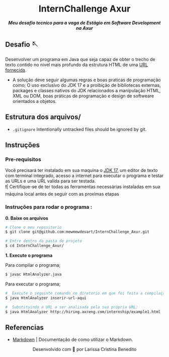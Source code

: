 <h1 align="center">
 InternChallenge Axur
</h1>

<p align="center">
	<b><i>Meu desafio tecnico para a vaga de Estágio em Software Development na Axur</i></b><br>
</p>

## Desafio 🪡
Desenvolver um programa em Java que seja capaz de obter o trecho de texto contido no nivel mais profundo da estrutura HTML  de uma [URL fornecida](http://hiring.axreng.com/internship/example1.html). <br>
- A solução deve seguir algumas regras e boas praticas de programação como; O uso exclusivo do JDK 17 e a proibição de bibliotecas externas, packages e classes nativos do JDK relacionados a manipulação HTML, XML ou DOM, boas práticas de programação e design de softweare orientados a objetos.

## Estrutura dos arquivos/
* ```.gitignore```  Intentionally untracked files should be ignored by git.

## Instruções
### Pre-requisitos
Você precisará ter instalado em sua maquina o [JDK 17](https://www.oracle.com/java/technologies/javase/jdk17-archive-downloads.html), um editor de texto com terminal integrado, acesso a internet para executar o programa e testar as URLs e uma URL valida para ser testada. <br>
❗️| Certifique-se de ter todas as ferramentas necessárias instaladas em sua máquina local antes de seguir com as proximas etapas<br>

### Instruções para rodar o programa :

**0. Baixe os arquivos**

```bash
# Clone o meu repositorio
$ git clone git@github.com:mewmewdevart/InternChallenge_Axur.git

# Entre dentro da pasta do projeto
$ cd InternChallenge_Axur/
```

**1. Execute o programa**

Para compilar o programa;
 ```bash
 $ javac HtmlAnalyzer.java
 ```
Para executar o programa;
 ```bash
 #  Execute o seguinte comando no diretorio em que foi feita a compilação:
 $ java HtmlAnalyzer inserir-url-aqui
 
 #  Substituindo a URL a ser analisada pela sua própria URL:
 $ java HtmlAnalyzer http://hiring.axreng.com/internship/example1.html
  ```
<!-- **2. Retorno esperado** ->

## Comentarios

<!-- Explicação de como o programa funciona; <br>
 // Exemplos de entrada e saída; -->
 

## Referencias
- [Markdown](https://www.markdownguide.org/basic-syntax/) | Documentação de como utilizar o Markdown.

<!-- 
## 📜  License
This project is licensed under the terms of the [LICENSE](https://github.com/mewmewdevart/pipex/blob/main/LICENSE) file + [Axur]. See the file for more details. <br> -->

<p align="center"> Desenvolvido com 💜 por Larissa Cristina Benedito </p>
